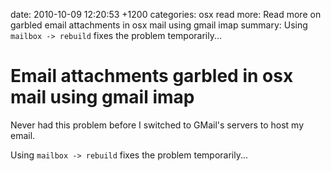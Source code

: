 date: 2010-10-09 12:20:53 +1200
categories: osx
read more: Read more on garbled email attachments in osx mail using gmail imap
summary: Using `mailbox -> rebuild` fixes the problem temporarily...

# Email attachments garbled in osx mail using gmail imap

Never had this problem before I switched to GMail's servers to host my email.

Using `mailbox -> rebuild` fixes the problem temporarily...